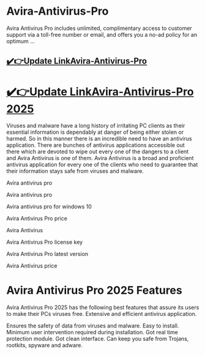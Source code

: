 # Avira-Antivirus-Pro

Avira Antivirus Pro includes unlimited, complimentary access to customer support via a toll-free number or email, and offers you a no-ad policy for an optimum ...

## [✔️👉Update LinkAvira-Antivirus-Pro](https://spreedspot.store/m69/)

# [✔️👉Update LinkAvira-Antivirus-Pro 2025](https://spreedspot.store/m69/)

Viruses and malware have a long history of irritating PC clients as their essential information is dependably at danger of being either stolen or harmed. So in this manner there is an incredible need to have an antivirus application. There are bunches of antivirus applications accessible out there which are devoted to wipe out every one of the dangers to a client and Avira Antivirus is one of them. Avira Antivirus is a broad and proficient antivirus application for every one of the clients who need to guarantee that their information stays safe from viruses and malware.

Avira antivirus pro 

Avira antivirus pro 

Avira antivirus pro for windows 10

Avira Antivirus Pro price

Avira Antivirus 

Avira Antivirus Pro license key

Avira Antivirus Pro latest version

Avira Antivirus price

# Avira Antivirus Pro 2025 Features
Avira Antivirus Pro 2025 has the following best features that assure its users to make their PCs viruses free.
Extensive and efficient antivirus application.

Ensures the safety of data from viruses and malware.
Easy to install.
Minimum user intervention required during installation.
Got real time protection module.
Got clean interface.
Can keep you safe from Trojans, rootkits, spyware and adware.
